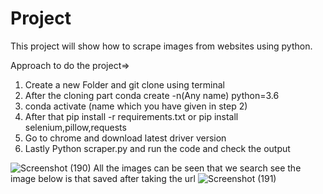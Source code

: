# Project

This project will show how to scrape images from websites using python.

Approach to do the project=>
1) Create a new Folder and git clone using terminal
2) After the cloning part conda create -n(Any name) python=3.6
3) conda activate (name which you have given in step 2)
4) After that pip install -r requirements.txt or pip install selenium,pillow,requests
5) Go to chrome and download latest driver version
6) Lastly Python scraper.py and run the code and check the output

![Screenshot (190)](https://user-images.githubusercontent.com/88348756/219866733-b635c6a3-13c1-4199-a9b6-0db0ef66dd7c.png)
All the images can be seen that we search
see the image below is that saved after taking the url
![Screenshot (191)](https://user-images.githubusercontent.com/88348756/219866816-283117c8-b30c-4389-b6c7-f4d96e694c6b.png)
